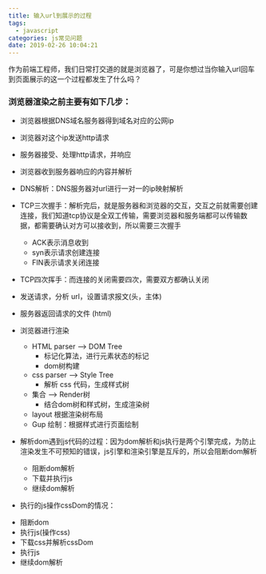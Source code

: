 ```yaml
---
title: 输入url到展示的过程
tags:
  - javascript
categories: js常见问题
date: 2019-02-26 10:04:21
---
```


作为前端工程师，我们日常打交道的就是浏览器了，可是你想过当你输入url回车到页面展示的这一个过程都发生了什么吗？


### 浏览器渲染之前主要有如下几步：
- 浏览器根据DNS域名服务器得到域名对应的公网ip
- 浏览器对这个ip发送http请求
- 服务器接受、处理http请求，并响应
- 浏览器收到服务器响应的内容并解析

- DNS解析：DNS服务器对url进行一对一的ip映射解析 
- TCP三次握手：解析完后，就是服务器和浏览器的交互，交互之前就需要创建连接，我们知道tcp协议是全双工传输，需要浏览器和服务端都可以传输数据，都需要确认对方可以接收到，所以需要三次握手 
  * ACK表示消息收到
  * syn表示请求创建连接
  * FIN表示请求关闭连接
- TCP四次挥手：而连接的关闭需要四次，需要双方都确认关闭
- 发送请求，分析 url，设置请求报文(头，主体)
- 服务器返回请求的文件 (html)
- 浏览器进行渲染
  * HTML parser --> DOM Tree
    + 标记化算法，进行元素状态的标记
    + dom树构建
  * css parser  --> Style Tree
    + 解析 css 代码，生成样式树
  * 集合 -->  Render树
    + 结合dom树和样式树，生成渲染树
  * layout 根据渲染树布局
  * Gup 绘制：根据样式进行页面绘制

- 解析dom遇到js代码的过程：因为dom解析和js执行是两个引擎完成，为防止渲染发生不可预知的错误，js引擎和渲染引擎是互斥的，所以会阻断dom解析
  * 阻断dom解析
  * 下载并执行js
  * 继续dom解析

- 执行的js操作cssDom的情况：
 * 阻断dom
 * 执行js(操作css)
 * 下载css并解析cssDom
 * 执行js
 * 继续dom解析